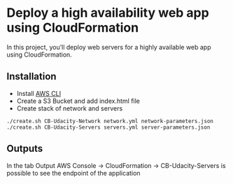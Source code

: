 # Deploy a high availability web app using CloudFormation

In this project, you’ll deploy web servers for a highly available web app using CloudFormation.

## Installation

* Install [AWS CLI](https://docs.aws.amazon.com/cli/latest/userguide/cli-chap-install.html)
* Create a S3 Bucket and add index.html file
* Create stack of network and servers
```
./create.sh CB-Udacity-Network network.yml network-parameters.json
./create.sh CB-Udacity-Servers servers.yml server-parameters.json
```

## Outputs

In the tab Output AWS Console -> CloudFormation -> CB-Udacity-Servers is possible to see the endpoint of the application
